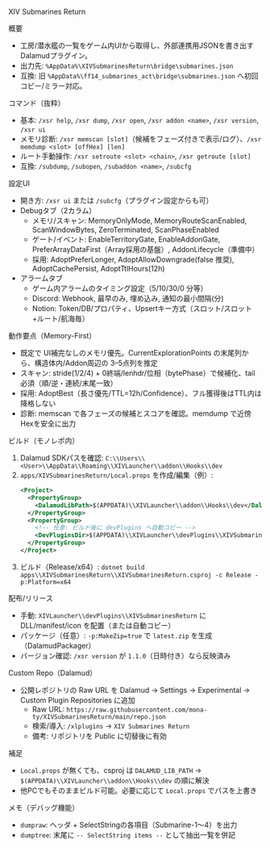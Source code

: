 XIV Submarines Return

概要
- 工房/潜水艦の一覧をゲーム内UIから取得し、外部連携用JSONを書き出すDalamudプラグイン。
- 出力先: `%AppData%\XIVSubmarinesReturn\bridge\submarines.json`
- 互換: 旧 `%AppData%\ff14_submarines_act\bridge\submarines.json` へ初回コピー/ミラー対応。

コマンド（抜粋）
- 基本: `/xsr help`, `/xsr dump`, `/xsr open`, `/xsr addon <name>`, `/xsr version`, `/xsr ui`
- メモリ診断: `/xsr memscan [slot]`（候補をフェーズ付きで表示/ログ）、`/xsr memdump <slot> [offHex] [len]`
- ルート手動操作: `/xsr setroute <slot> <chain>`, `/xsr getroute [slot]`
- 互換: `/subdump`, `/subopen`, `/subaddon <name>`, `/subcfg`

設定UI
- 開き方: `/xsr ui` または `/subcfg`（プラグイン設定からも可）
- Debugタブ（2カラム）
  - メモリ/スキャン: MemoryOnlyMode, MemoryRouteScanEnabled, ScanWindowBytes, ZeroTerminated, ScanPhaseEnabled
  - ゲート/イベント: EnableTerritoryGate, EnableAddonGate, PreferArrayDataFirst（Array採用の基盤）, AddonLifecycle（準備中）
  - 採用: AdoptPreferLonger, AdoptAllowDowngrade(false 推奨), AdoptCachePersist, AdoptTtlHours(12h)
- アラームタブ
  - ゲーム内アラームのタイミング設定（5/10/30/0 分等）
  - Discord: Webhook, 最早のみ, 埋め込み, 通知の最小間隔(分)
  - Notion: Token/DB/プロパティ、Upsertキー方式（スロット/スロット+ルート/航海毎）

動作要点（Memory-First）
- 既定で UI補完なしのメモリ優先。CurrentExplorationPoints の末尾列から、構造体内/Addon周辺の 3–5点列を推定
- スキャン: stride(1/2/4) + 0終端/lenhdr/位相（bytePhase）で候補化、tail 必須（順/逆・連続/末尾一致）
- 採用: AdoptBest（長さ優先/TTL=12h/Confidence）、フル獲得後はTTL内は降格しない
- 診断: memscan で各フェーズの候補とスコアを確認。memdump で近傍Hexを安全に出力

ビルド（モノレポ内）
1) Dalamud SDKパスを確認: `C:\\Users\\<User>\\AppData\\Roaming\\XIVLauncher\\addon\\Hooks\\dev`
2) `apps/XIVSubmarinesReturn/Local.props` を作成/編集（例）:
   ```xml
   <Project>
     <PropertyGroup>
       <DalamudLibPath>$(APPDATA)\\XIVLauncher\\addon\\Hooks\\dev</DalamudLibPath>
     </PropertyGroup>
     <PropertyGroup>
       <!-- 任意: ビルド後に devPlugins へ自動コピー -->
       <DevPluginsDir>$(APPDATA)\\XIVLauncher\\devPlugins\\XIVSubmarinesReturn</DevPluginsDir>
     </PropertyGroup>
   </Project>
   ```
3) ビルド（Release/x64）:
   `dotnet build apps\\XIVSubmarinesReturn\\XIVSubmarinesReturn.csproj -c Release -p:Platform=x64`

配布/リリース
- 手動: `XIVLauncher\\devPlugins\\XIVSubmarinesReturn` に DLL/manifest/icon を配置（または自動コピー）
- パッケージ（任意）: `-p:MakeZip=true` で `latest.zip` を生成（DalamudPackager）
- バージョン確認: `/xsr version` が `1.1.0`（日時付き）なら反映済み

Custom Repo（Dalamud）
- 公開レポジトリの Raw URL を Dalamud → Settings → Experimental → Custom Plugin Repositories に追加
  - Raw URL: `https://raw.githubusercontent.com/mona-ty/XIVSubmarinesReturn/main/repo.json`
  - 検索/導入: `/xlplugins` → `XIV Submarines Return`
  - 備考: リポジトリを Public に切替後に有効

補足
- `Local.props` が無くても、csproj は `DALAMUD_LIB_PATH` → `$(APPDATA)\\XIVLauncher\\addon\\Hooks\\dev` の順に解決
- 他PCでもそのままビルド可能。必要に応じて `Local.props` でパスを上書き

メモ（デバッグ機能）
- `dumpraw`: ヘッダ + SelectStringの各項目（Submarine-1〜4）を出力
- `dumptree`: 末尾に `-- SelectString items --` として抽出一覧を併記
